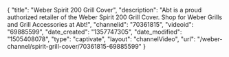 {
    "title": "Weber Spirit 200 Grill Cover",
    "description": "Abt is a proud authorized retailer of the Weber Spirit 200 Grill Cover. Shop for Weber Grills and Grill Accessories at Abt!",
    "channelid": "70361815",
    "videoid": "69885599",
    "date_created": "1357747305",
    "date_modified": "1505408078",
    "type": "captivate",
    "layout": "channelVideo",
    "url": "\/weber-channel\/spirit-grill-cover\/70361815-69885599"
}